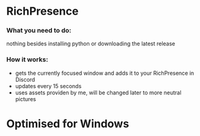 # RichPresence

### What you need to do:
   nothing besides installing python or downloading the latest release

### How it works:
   - gets the currently focused window and adds it to your RichPresence in Discord <br>
   - updates every 15 seconds<br>
   - uses assets providen by me, will be changed later to more neutral pictures




# Optimised for Windows
